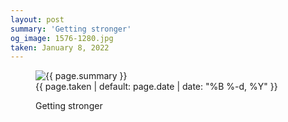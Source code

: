 ```yaml
---
layout: post
summary: 'Getting stronger'
og_image: 1576-1280.jpg
taken: January 8, 2022
---
```


<figure class="post" data-src="{{ site.assets_url }}/{{ page.og_image }}">
<img alt="{{ page.summary }}" sizes="(min-width: 700px) 50vw, calc(100vw - 2rem)" src="{{ site.assets_url }}/1576-640.jpg" srcset="{{ site.assets_url }}/1576-320.jpg 320w, {{ site.assets_url }}/1576-640.jpg 640w, {{ site.assets_url }}/1576-960.jpg 960w, {{ site.assets_url }}/1576-1280.jpg 1280w"/>
<figcaption>
<time>{{ page.taken | default: page.date | date: "%B %-d, %Y" }}</time>
<p>Getting stronger</p>
</figcaption>
</figure>
